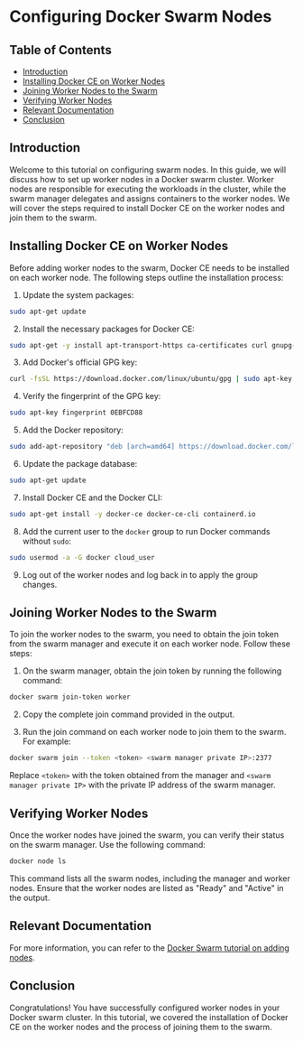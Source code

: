 # Configuring Docker Swarm Nodes

## Table of Contents

- [Introduction](#introduction)
- [Installing Docker CE on Worker Nodes](#installing-docker-ce-on-worker-nodes)
- [Joining Worker Nodes to the Swarm](#joining-worker-nodes-to-the-swarm)
- [Verifying Worker Nodes](#verifying-worker-nodes)
- [Relevant Documentation](#relevant-documentation)
- [Conclusion](#conclusion)

## Introduction

Welcome to this tutorial on configuring swarm nodes. In this guide, we will discuss how to set up worker nodes in a Docker swarm cluster. Worker nodes are responsible for executing the workloads in the cluster, while the swarm manager delegates and assigns containers to the worker nodes. We will cover the steps required to install Docker CE on the worker nodes and join them to the swarm.

## Installing Docker CE on Worker Nodes

Before adding worker nodes to the swarm, Docker CE needs to be installed on each worker node. The following steps outline the installation process:

1. Update the system packages:
```bash
sudo apt-get update
```

2. Install the necessary packages for Docker CE:
```bash
sudo apt-get -y install apt-transport-https ca-certificates curl gnupg-agent software-properties-common
```

3. Add Docker's official GPG key:
```bash
curl -fsSL https://download.docker.com/linux/ubuntu/gpg | sudo apt-key add -
```

4. Verify the fingerprint of the GPG key:
```bash
sudo apt-key fingerprint 0EBFCD88
```

5. Add the Docker repository:
```bash
sudo add-apt-repository "deb [arch=amd64] https://download.docker.com/linux/ubuntu $(lsb_release -cs) stable"
```

6. Update the package database:
```bash
sudo apt-get update
```

7. Install Docker CE and the Docker CLI:
```bash
sudo apt-get install -y docker-ce docker-ce-cli containerd.io
```

8. Add the current user to the `docker` group to run Docker commands without `sudo`:
```bash
sudo usermod -a -G docker cloud_user
```
9. Log out of the worker nodes and log back in to apply the group changes.

## Joining Worker Nodes to the Swarm

To join the worker nodes to the swarm, you need to obtain the join token from the swarm manager and execute it on each worker node. Follow these steps:

1. On the swarm manager, obtain the join token by running the following command:
```bash
docker swarm join-token worker
```

2. Copy the complete join command provided in the output.

3. Run the join command on each worker node to join them to the swarm. For example:
```bash
docker swarm join --token <token> <swarm manager private IP>:2377
```

Replace `<token>` with the token obtained from the manager and `<swarm manager private IP>` with the private IP address of the swarm manager.

## Verifying Worker Nodes

Once the worker nodes have joined the swarm, you can verify their status on the swarm manager. Use the following command:
```bash
docker node ls
```

This command lists all the swarm nodes, including the manager and worker nodes. Ensure that the worker nodes are listed as "Ready" and "Active" in the output.

## Relevant Documentation

For more information, you can refer to the [Docker Swarm tutorial on adding nodes](https://docs.docker.com/engine/swarm/swarm-tutorial/add-nodes/).

## Conclusion

Congratulations! You have successfully configured worker nodes in your Docker swarm cluster. In this tutorial, we covered the installation of Docker CE on the worker nodes and the process of joining them to the swarm.